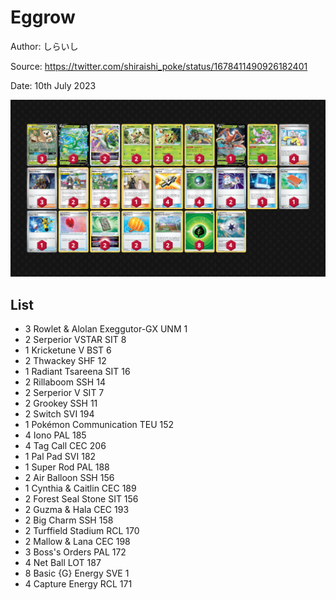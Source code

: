 # Eggrow

Author: しらいし

Source: <https://twitter.com/shiraishi_poke/status/1678411490926182401>

Date: 10th July 2023

![decklist](../../images/PAL/Eggrow/4-%20Eggrow.png)

## List

* 3 Rowlet & Alolan Exeggutor-GX UNM 1
* 2 Serperior VSTAR SIT 8
* 1 Kricketune V BST 6
* 2 Thwackey SHF 12
* 1 Radiant Tsareena SIT 16
* 2 Rillaboom SSH 14
* 2 Serperior V SIT 7
* 2 Grookey SSH 11
* 2 Switch SVI 194
* 1 Pokémon Communication TEU 152
* 4 Iono PAL 185
* 4 Tag Call CEC 206
* 1 Pal Pad SVI 182
* 1 Super Rod PAL 188
* 2 Air Balloon SSH 156
* 1 Cynthia & Caitlin CEC 189
* 2 Forest Seal Stone SIT 156
* 2 Guzma & Hala CEC 193
* 2 Big Charm SSH 158
* 2 Turffield Stadium RCL 170
* 2 Mallow & Lana CEC 198
* 3 Boss's Orders PAL 172
* 4 Net Ball LOT 187
* 8 Basic {G} Energy SVE 1
* 4 Capture Energy RCL 171
